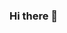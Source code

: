 ### Hi there 👋

<!--
**IsmaelSANE/IsmaelSANE** is a ✨ _special_ ✨ repository because its `README.md` (this file) appears on your GitHub profile.

<a href="https://www.learnenough.com/certificates/Ismael"><img src="https://www.learnenough.com/certificates/Ismael/command-line-tutorial.svg" alt="Certificate of Completion for Learn Enough Command Line"></a><a href="https://www.learnenough.com/certificates/Ismael"><img src="https://www.learnenough.com/certificates/Ismael/text-editor-tutorial.svg" alt="Certificate of Completion for Learn Enough Text Editor"></a>

